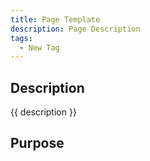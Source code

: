 ```yaml
---
title: Page Template
description: Page Description
tags:
  - New Tag
---
```


## Description

{{ description }}

## Purpose
